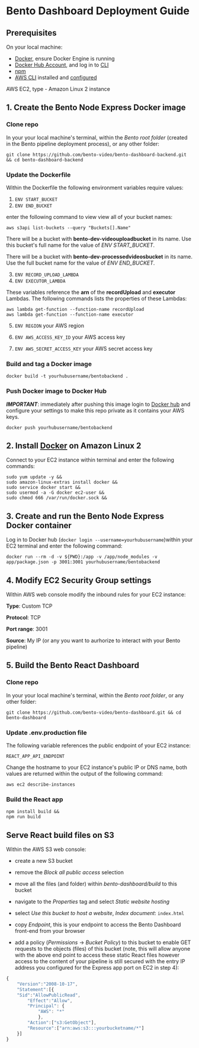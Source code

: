 # Bento Dashboard Deployment Guide

## Prerequisites
On your local machine:
- [Docker](https://www.docker.com/), ensure Docker Engine is running
- [Docker Hub Account](https://hub.docker.com), and log in to [CLI](https://docs.docker.com/engine/reference/commandline/login/)
- [npm](https://www.npmjs.com/get-npm)
- [AWS CLI](https://docs.aws.amazon.com/cli/latest/userguide/cli-chap-install.html) installed and [configured](https://docs.aws.amazon.com/cli/latest/userguide/cli-chap-configure.html)

AWS EC2, type - Amazon Linux 2 instance 

## 1. Create the Bento Node Express Docker image
### Clone repo
In your your local machine's terminal, within the *Bento root folder* (created in the Bento pipeline deployment process), or any other folder:

```console
git clone https://github.com/bento-video/bento-dashboard-backend.git && cd bento-dashboard-backend
```

### Update the Dockerfile
Within the Dockerfile the following environment variables require values: 

1. `ENV START_BUCKET` 
2. `ENV END_BUCKET` 

enter the following command to view view all of your bucket names:

```console
aws s3api list-buckets --query "Buckets[].Name"
```

There will be a bucket with **bento-dev-videouploadbucket** in its name. Use this bucket's full name for the value of *ENV START_BUCKET*. 

There will be a bucket with **bento-dev-processedvideosbucket** in its name. Use the full bucket name for the value of *ENV END_BUCKET*. 

3. `ENV RECORD_UPLOAD_LAMBDA`
4. `ENV EXECUTOR_LAMBDA`

These variables reference the **arn** of the **recordUpload** and **executor** Lambdas. The following commands lists the properties of these Lambdas: 

```console
aws lambda get-function --function-name recordUpload
aws lambda get-function --function-name executor
```

5. `ENV REGION` your AWS region 

6. `ENV AWS_ACCESS_KEY_ID` your AWS access key

7. `ENV AWS_SECRET_ACCESS_KEY` your AWS secret access key

### Build and tag a Docker image
```console
docker build -t yourhubusername/bentobackend .
```

### Push Docker image to Docker Hub
***IMPORTANT***: immediately after pushing this image login to [Docker hub](https://hub.docker.com) and configure your settings to make this repo private as it contains your AWS keys.

```console
docker push yourhubusername/bentobackend
```

## 2. Install [Docker](https://docs.aws.amazon.com/AmazonECS/latest/developerguide/docker-basics.html) on Amazon Linux 2
Connect to your EC2 instance within terminal and enter the following commands:

```console
sudo yum update -y &&
sudo amazon-linux-extras install docker &&
sudo service docker start &&
sudo usermod -a -G docker ec2-user &&
sudo chmod 666 /var/run/docker.sock &&
```

## 3. Create and run the Bento Node Express Docker container
Log in to Docker hub (`docker login --username=yourhubusername`)within your EC2 terminal and enter the following command:

```console
docker run --rm -d -v ${PWD}:/app -v /app/node_modules -v app/package.json -p 3001:3001 yourhubusername/bentobackend
```

## 4. Modify EC2 Security Group settings
Within AWS web console modify the inbound rules for your EC2 instance:

**Type**: Custom TCP

**Protocol**: TCP

**Port range**: 3001

**Source**: My IP (or any you want to aurhorize to interact with your Bento pipeline)

## 5. Build the Bento React Dashboard 
### Clone repo
In your your local machine's terminal, within the *Bento root folder*, or any other folder:

```console
git clone https://github.com/bento-video/bento-dashboard.git && cd bento-dashboard
```

### Update .env.production file
The following variable references the public endpoint of your EC2 instance:

`REACT_APP_API_ENDPOINT` 

Change the hostname to your EC2 instance's public IP or DNS name, both values are returned within the output of the following command:

```console
aws ec2 describe-instances
```
 
### Build the React app
```console
npm install build &&
npm run build
```

## Serve React build files on S3
Within the AWS S3 web console:

- create a new S3 bucket

- remove the *Block all public access* selection

- move all the files (and folder) within *bento-dashboard/build* to this bucket

- navigate to the *Properties* tag and select *Static website hosting*

- select *Use this bucket to host a website*, *Index document*: `index.html`

- copy *Endpoint*, this is your endpoint to access the Bento Dashboard front-end from your browser

- add a policy (*Permissions* -> *Bucket Policy*) to this bucket to enable GET requests to the objects (files) of this bucket (note, this will allow anyone with the above end point to access these static React files however access to the content of your pipeline is still secured with the entry IP address you configured for the Express app port on EC2 in step 4):
```javascript
{
	"Version":"2008-10-17",
	"Statement":[{
	"Sid":"AllowPublicRead",
		"Effect":"Allow",
		"Principal": {
			"AWS": "*"
			},
		"Action":["s3:GetObject"],
		"Resource":["arn:aws:s3:::yourbucketname/*"]
	}]
} 
```



